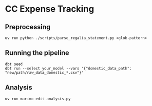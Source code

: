 # CC Expense Tracking

## Preprocessing

```
uv run python ./scripts/parse_regalia_statement.py <glob-pattern>
```

## Running the pipeline

```
dbt seed
dbt run --select your_model --vars '{"domestic_data_path": "new/path/raw_data_domestic_*.csv"}'
```

## Analysis

```
uv run marimo edit analysis.py
```
